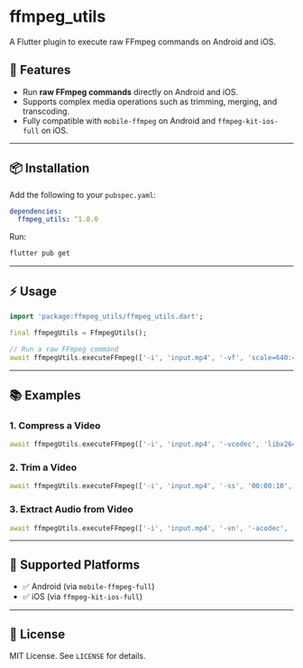 # ffmpeg_utils

A Flutter plugin to execute raw FFmpeg commands on Android and iOS.

## 🚀 Features
- Run **raw FFmpeg commands** directly on Android and iOS.
- Supports complex media operations such as trimming, merging, and transcoding.
- Fully compatible with `mobile-ffmpeg` on Android and `ffmpeg-kit-ios-full` on iOS.

---

## 📦 Installation
Add the following to your `pubspec.yaml`:
```yaml
dependencies:
  ffmpeg_utils: ^1.0.0
```

Run:
```bash
flutter pub get
```

---

## ⚡️ Usage
```dart
import 'package:ffmpeg_utils/ffmpeg_utils.dart';

final ffmpegUtils = FfmpegUtils();

// Run a raw FFmpeg command
await ffmpegUtils.executeFFmpeg(['-i', 'input.mp4', '-vf', 'scale=640:480', 'output.mp4']);
```

---

## 📚 Examples

### 1. Compress a Video
```dart
await ffmpegUtils.executeFFmpeg(['-i', 'input.mp4', '-vcodec', 'libx264', '-crf', '28', 'output.mp4']);
```

### 2. Trim a Video
```dart
await ffmpegUtils.executeFFmpeg(['-i', 'input.mp4', '-ss', '00:00:10', '-to', '00:00:20', '-c', 'copy', 'output.mp4']);
```

### 3. Extract Audio from Video
```dart
await ffmpegUtils.executeFFmpeg(['-i', 'input.mp4', '-vn', '-acodec', 'libmp3lame', 'output.mp3']);
```

---

## 🎯 Supported Platforms
- ✅ Android (via `mobile-ffmpeg-full`)
- ✅ iOS (via `ffmpeg-kit-ios-full`)

---

## 📝 License
MIT License. See `LICENSE` for details.
